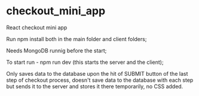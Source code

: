 # checkout_mini_app
React checkout mini app

Run npm install both in the main folder and client folders;

Needs MongoDB runnig before the start;

To start run - npm run dev (this starts the server and the client);

Only saves data to the database upon the hit of SUBMIT button of the last step of checkout process, doesn't save data to the database with each step but sends it to the server and stores it there temporarily, no CSS added.
